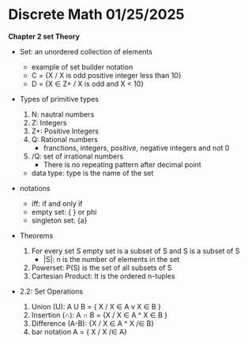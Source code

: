 # Discrete Math 01/25/2025

**Chapter 2 set Theory**

- Set: an unordered collection of elements 
    - example of set builder notation 
    - C = {X / X is odd positive integer less than 10}
    - D = {X ∈ Z+ / X is odd and X < 10}

- Types of primitive types 
    1. N: nautral numbers 
    2. Z: Integers 
    3. Z+: Positive Integers 
    4. Q: Rational numbers  
        - franctions, integers, positive, negative integers and not 0
    5. /Q: set of irrational numbers 
        - There is no repeating pattern after decimal point
    - data type: type is the name of the set 
- notations 
    - iff: if and only if 
    - empty set: { } or phi 
    - singleton set: {a}

- Theorems 
    1. For every set S empty set is a subset of S and S is a subset of S 
        - |S|: n is the number of elements in the set 
    2. Powerset: P(S) is the set of all subsets of S 
    3. Cartesian Product: It is the ordered n-tuples 
- 2.2: Set Operations 
    1. Union (U): A U B = { X / X ∈ A v X ∈ B }
    2. Insertion (∩): A ∩ B = {X / X ∈ A ^ X ∈ B }  
    3.  Difference (A-B): {X / X ∈ A ^ X /∈ B}
    4. bar notation A = { X / X /∈ A} 

